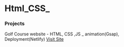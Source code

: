 # Html_CSS_

<h3> Projects </h3>
Golf Course website - HTML, CSS ,JS _ animation(Gsap), Deployment(Netlify)
<a href="https://golfcourse-gsap.netlify.app/">Visit Site</a> 
